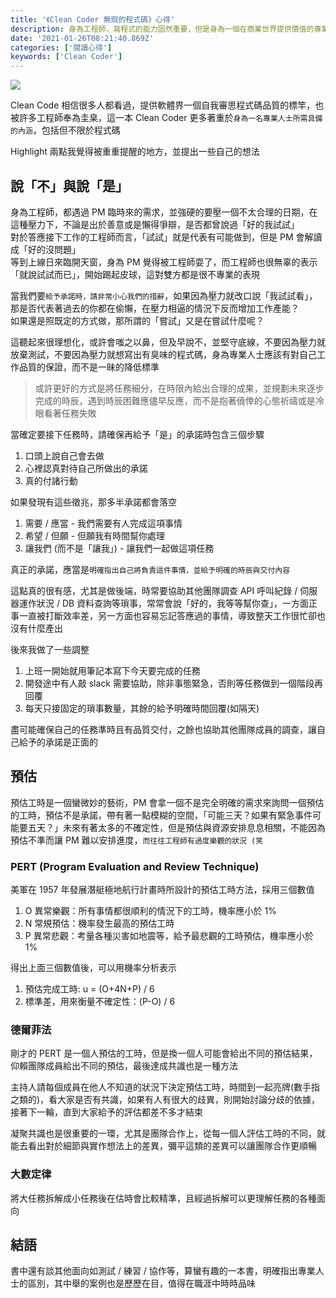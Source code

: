 ```yaml
---
title: '《Clean Coder 無瑕的程式碼》心得'
description: 身為工程師，寫程式的能力固然重要，但是身為一個在商業世界提供價值的專業人士，還有心態上、溝通上等軟實力的修煉，Robert C. Martin 分享他的見解
date: '2021-01-26T08:21:40.869Z'
categories: ['閱讀心得']
keywords: ['Clean Coder']
---
```


![]('/posts/2021/img/0126/cover.jpeg')  

Clean Code 相信很多人都看過，提供軟體界一個自我審思程式碼品質的標竿，也被許多工程師奉為圭臬，這一本 Clean Coder 更多著重於`身為一名專業人士所需具備的內涵`，包括但不限於程式碼  

Highlight 兩點我覺得被重重提醒的地方，並提出一些自己的想法  
## 說「不」與說「是」
身為工程師，都遇過 PM 臨時來的需求，並強硬的要壓一個不太合理的日期，在這種壓力下，不論是出於善意或是懶得爭辯，是否都曾說過「好的我試試」   
對於答應接下工作的工程師而言，「試試」就是代表有可能做到，但是 PM 會解讀成「好的沒問題」  
等到上線日來臨開天窗，身為 PM 覺得被工程師耍了，而工程師也很無辜的表示「就說試試而已」，開始踢起皮球，這對雙方都是很不專業的表現  

當我們要`給予承諾時，請非常小心我們的措辭`，如果因為壓力就改口說「我試試看」，那是否代表著過去的你都在偷懶，在壓力相逼的情況下反而增加工作產能？  
如果還是照既定的方式做，那所謂的「嘗試」又是在嘗試什麼呢？  

這聽起來很理想化，或許會嗤之以鼻，但及早說不，並堅守底線，不要因為壓力就放棄測試，不要因為壓力就想寫出有臭味的程式碼，身為專業人士應該有對自己工作品質的保證，而不是一昧的降低標準  

> 或許更好的方式是將任務細分，在時限內給出合理的成果，並規劃未來逐步完成的時辰，遇到時辰困難應儘早反應，而不是抱著僥倖的心態祈禱或是冷眼看著任務失敗

當確定要接下任務時，請確保再給予「是」的承諾時包含三個步驟
1. 口頭上說自己會去做
2. 心裡認真對待自己所做出的承諾
3. 真的付諸行動  

如果發現有這些徵兆，那多半承諾都會落空
1. 需要 / 應當 - 我們需要有人完成這項事情
2. 希望 / 但願 - 但願我有時間幫你處理
3. 讓我們 (而不是「讓我」) - 讓我們一起做這項任務  

真正的承諾，應當是`明確指出自己將負責這件事情，並給予明確的時辰與交付內容`  

這點真的很有感，尤其是做後端，時常要協助其他團隊調查 API 呼叫紀錄 / 伺服器運作狀況 / DB 資料查詢等瑣事，常常會說「好的，我等等幫你查」，一方面正事一直被打斷效率差，另一方面也容易忘記答應過的事情，導致整天工作很忙卻也沒有什麼產出  

後來我做了一些調整
1. 上班一開始就用筆記本寫下今天要完成的任務
2. 開發途中有人敲 slack 需要協助，除非事態緊急，否則等任務做到一個階段再回覆
3. 每天只接固定的瑣事數量，其餘的給予明確時間回覆(如隔天)  

盡可能確保自己的任務準時且有品質交付，之餘也協助其他團隊成員的調查，讓自己給予的承諾是正面的  

## 預估
預估工時是一個蠻微妙的藝術，PM 會拿一個不是完全明確的需求來詢問一個預估的工時，預估不是承諾，帶有著一點模糊的空間，「可能三天？如果有緊急事件可能要五天？」未來有著太多的不確定性，但是預估與資源安排息息相關，不能因為預估不準而讓 PM 難以安排進度，`而往往工程師有過度樂觀的狀況 (笑`  

### PERT (Program Evaluation and Review Technique)  
美軍在 1957 年發展潛艇極地航行計畫時所設計的預估工時方法，採用三個數值
1. O 異常樂觀：所有事情都很順利的情況下的工時，機率應小於 1%
2. N 常規預估：機率發生最高的預估工時
3. P 異常悲觀：考量各種災害如地震等，給予最悲觀的工時預估，機率應小於 1%

得出上面三個數值後，可以用機率分析表示
1. 預估完成工時: u = (O+4N+P) / 6
2. 標準差，用來衡量不確定性：(P-O) / 6

### 德爾菲法
剛才的 PERT 是一個人預估的工時，但是換一個人可能會給出不同的預估結果，仰賴團隊成員給出不同的預估，最後達成共識也是一種方法  

主持人請每個成員在他人不知道的狀況下決定預估工時，時間到一起亮牌(數手指之類的)，看大家是否有共識，如果有人有很大的歧異，則開始討論分歧的依據，接著下一輪，直到大家給予的評估都差不多才結束  

凝聚共識也是很重要的一環，尤其是團隊合作上，從每一個人評估工時的不同，就能去看出對於細節與實作想法上的差異，彌平這類的差異可以讓團隊合作更順暢

### 大數定律
將大任務拆解成小任務後在估時會比較精準，且經過拆解可以更理解任務的各種面向

## 結語
書中還有談其他面向如測試 / 練習 / 協作等，算蠻有趣的一本書，明確指出專業人士的區別，其中舉的案例也是歷歷在目，值得在職涯中時時品味



